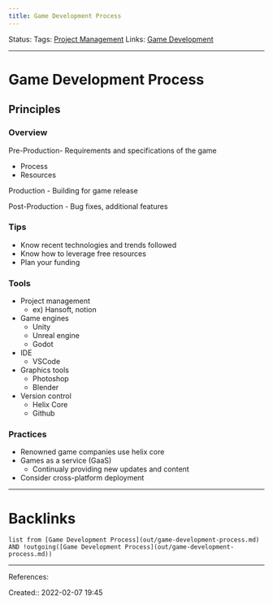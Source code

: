 ```yaml
---
title: Game Development Process
---
```

Status: 
Tags: [Project Management](out/project-management.md)
Links: [Game Development](out/game-development.md)
___
# Game Development Process
## Principles
### Overview
Pre-Production- Requirements and specifications of the game
- Process
- Resources

Production - Building for game release

Post-Production - Bug fixes, additional features

### Tips
- Know recent technologies and trends followed
- Know how to leverage free resources
- Plan your funding
### Tools
- Project management
	- ex) Hansoft, notion
- Game engines
	- Unity
	- Unreal engine
	- Godot
- IDE
	- VSCode
- Graphics tools
	- Photoshop
	- Blender
- Version control
	- Helix Core
	- Github
### Practices
- Renowned game companies use helix core
- Games as a service (GaaS)
	- Continualy providing new updates and content
- Consider cross-platform deployment

___
# Backlinks
```dataview
list from [Game Development Process](out/game-development-process.md) AND !outgoing([Game Development Process](out/game-development-process.md))
```
___
References:

Created:: 2022-02-07 19:45
